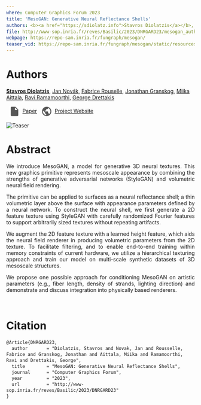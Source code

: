 ```yaml
---
where: Computer Graphics Forum 2023
title: 'MesoGAN: Generative Neural Reflectance Shells'
authors: <b><a href="https://sdiolatz.info">Stavros Diolatzis</a></b>, <a href="https://jannovak.info/">Jan Novák</a>, <a href="https://research.nvidia.com/person/fabrice-rousselle">Fabrice Rouselle</a>, <a href="http://granskog.xyz/">Jonathan Granskog</a>, <a href="https://research.nvidia.com/person/miika-aittala">Miika Aittala</a>, <a href="https://cseweb.ucsd.edu/~ravir/">Ravi Ramamoorthi</a>, <a href="http://www-sop.inria.fr/members/George.Drettakis/">George Drettakis</a>
file: http://www-sop.inria.fr/reves/Basilic/2023/DNRGARD23/mesogan_authors.pdf
webpage: https://repo-sam.inria.fr/fungraph/mesogan/
teaser_vid: https://repo-sam.inria.fr/fungraph/mesogan/static/resources/living.mp4
---
```


# Authors

<b><a href="https://sdiolatz.info">Stavros Diolatzis</a></b>, <a href="https://jannovak.info/">Jan Novák</a>, <a href="https://research.nvidia.com/person/fabrice-rousselle">Fabrice Rouselle</a>, <a href="http://granskog.xyz/">Jonathan Granskog</a>, <a href="https://research.nvidia.com/person/miika-aittala">Miika Aittala</a>, <a href="https://cseweb.ucsd.edu/~ravir/">Ravi Ramamoorthi</a>, <a href="http://www-sop.inria.fr/members/George.Drettakis/">George Drettakis</a>
<p float="left">
  <a href="http://www-sop.inria.fr/reves/Basilic/2023/DNRGARD23/mesogan_authors.pdf"><img src="../assets/file.png" width="30" style="vertical-align:middle;margin:0px 5pt 0px"/><span>Paper</span></a>
  <a href="https://repo-sam.inria.fr/fungraph/mesogan/"><img src="../assets/supp.png" width="30" style="vertical-align:middle;margin:0px 5pt 0px"/><span>Project Website</span></a>
</p>

![Teaser](https://repo-sam.inria.fr/fungraph/mesogan/static/resources/teaser.png)

# Abstract

<div style="text-align: justify">We introduce MesoGAN, a model for generative 3D neural textures. This new graphics primitive represents mesoscale appearance by combining the strengths of generative adversarial networks (StyleGAN) and volumetric neural field rendering.

The primitive can be applied to surfaces as a neural reflectance shell; a thin volumetric layer above the surface with appearance parameters defined by a neural network. To construct the neural shell, we first generate a 2D feature texture using StyleGAN with carefully randomized Fourier features to support arbitrarily sized textures without repeating artifacts.

We augment the 2D feature texture with a learned height feature, which aids the neural field renderer in producing volumetric parameters from the 2D texture. To facilitate filtering, and to enable end-to-end training within memory constraints of current hardware, we utilize a hierarchical texturing approach and train our model on multi-scale synthetic datasets of 3D mesoscale structures.

We propose one possible approach for conditioning MesoGAN on artistic parameters (e.g., fiber length, density of strands, lighting direction) and demonstrate and discuss integration into physically based renderers.</div><br />

# Citation

```
@Article{DNRGARD23,
  author       = "Diolatzis, Stavros and Novak, Jan and Rousselle, Fabrice and Granskog, Jonathan and Aittala, Miika and Ramamoorthi, Ravi and Drettakis, George",
  title        = "MesoGAN: Generative Neural Reflectance Shells",
  journal      = "Computer Graphics Forum",
  year         = "2023",
  url          = "http://www-sop.inria.fr/reves/Basilic/2023/DNRGARD23"
}
```
